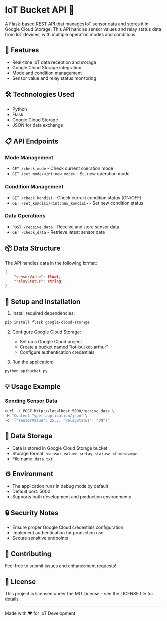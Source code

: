 # IoT Bucket API 🌟

A Flask-based REST API that manages IoT sensor data and stores it in Google Cloud Storage. This API handles sensor values and relay status data from IoT devices, with multiple operation modes and conditions.

## 🚀 Features

- Real-time IoT data reception and storage
- Google Cloud Storage integration
- Mode and condition management
- Sensor value and relay status monitoring

## 🛠️ Technologies Used

- Python
- Flask
- Google Cloud Storage
- JSON for data exchange

## 📋 API Endpoints

### Mode Management
- `GET /check_mode` - Check current operation mode
- `GET /set_mode/<int:new_mode>` - Set new operation mode

### Condition Management
- `GET /check_kondisi` - Check current condition status (ON/OFF)
- `GET /set_kondisi/<int:new_kondisi>` - Set new condition status

### Data Operations
- `POST /receive_data` - Receive and store sensor data
- `GET /check_data` - Retrieve latest sensor data

## 📦 Data Structure

The API handles data in the following format:
```json
{
    "sensorValue": float,
    "relayStatus": string
}
```

## 🔧 Setup and Installation

1. Install required dependencies:
```bash
pip install flask google-cloud-storage
```

2. Configure Google Cloud Storage:
   - Set up a Google Cloud project
   - Create a bucket named "iot-bucket-arthur"
   - Configure authentication credentials

3. Run the application:
```bash
python apibucket.py
```

## 💡 Usage Example

### Sending Sensor Data
```bash
curl -X POST http://localhost:5000/receive_data \
-H "Content-Type: application/json" \
-d '{"sensorValue": 25.5, "relayStatus": "ON"}'
```

## 📝 Data Storage

- Data is stored in Google Cloud Storage bucket
- Storage format: `<sensor_value> <relay_status> <timestamp>`
- File name: `data.txt`

## ⚙️ Environment

- The application runs in debug mode by default
- Default port: 5000
- Supports both development and production environments

## 🔒 Security Notes

- Ensure proper Google Cloud credentials configuration
- Implement authentication for production use
- Secure sensitive endpoints

## 👥 Contributing

Feel free to submit issues and enhancement requests!

## 📄 License

This project is licensed under the MIT License - see the LICENSE file for details

---
Made with ❤️ for IoT Development
